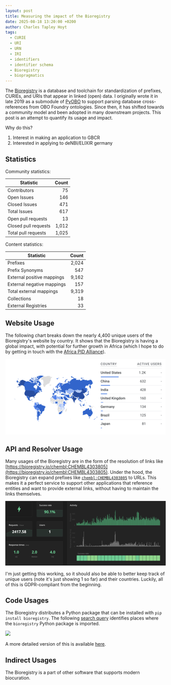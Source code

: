 ```yaml
---
layout: post
title: Measuring the impact of the Bioregistry
date: 2025-08-18 13:20:00 +0200
author: Charles Tapley Hoyt
tags:
  - CURIE
  - URI
  - URN
  - IRI
  - identifiers
  - identifier schema
  - Bioregistry
  - biopragmatics
---
```


The [Bioregistry](https://bioregistry.io) is a database and toolchain
for standardization of prefixes, CURIEs, and URIs that appear in linked (open) data.
I originally wrote it in late 2019 as a submodule of
[PyOBO](https://github.com/biopragmatics/pyobo) to support parsing
database cross-references from OBO Foundry ontologies. Since then, it has
shifted towards a community model and been adopted in many downstream projects. This
post is an attempt to quantify its usage and impact.

Why do this?

1. Interest in making an application to GBCR
2. Interested in applying to deNBI/ELIXIR germany

## Statistics

Community statistics:

| Statistic            | Count | 
|----------------------|------:|
| Contributors         |    75 |
| Open Issues          |   146 |
| Closed Issues        |   471 |
| Total Issues         |   617 | 
| Open pull requests   |    13 |
| Closed pull requests | 1,012 |
| Total pull requests  | 1,025 |

Content statistics:

| Statistic                  | Count | 
|----------------------------|------:|
| Prefixes                   | 2,024 |
| Prefix Synonyms            |   547 |
| External positive mappings | 9,162 |
| External negative mappings |   157 | 
| Total external mappings    | 9,319 |
| Collections                |    18 |
| External Registries        |    33 |

## Website Usage

The following chart breaks down the nearly 4,400 unique users of the
Bioregistry's website by country. It shows that the Bioregistry is having a
global impact, with potential for further growth in Africa (which I hope to do
by getting in touch with the
[Africa PID Alliance](http://www.africapidalliance.org)).

![](/img/bioregistry-ui-august-2025.png)

## API and Resolver Usage

Many usages of the Bioregistry are in the form of the resolution of links like
[https://bioregistry.io/chembl:CHEMBL4303805](https://bioregistry.io/chembl:CHEMBL4303805).
Under the hood, the Bioregistry can expand prefixes like
[`chembl:CHEMBL4303805`](https://bioregistry.io/chembl:CHEMBL4303805) to URLs.
This makes it a perfect service to support other applications that reference
entities and want to provide external links, without having to maintain the
links themselves.

![](/img/bioregistry-api-august-2025.png)

I'm just getting this working, so it should also be able to better keep track of unique
users (note it's just showing 1 so far) and their countries. Luckily, all of this is GDPR-compliant from the beginning.

## Code Usages

The Bioregistry distributes a Python package that can be installed with
`pip install bioregistry`. The following
[search query](https://github.com/search?q=%22import%20bioregistry%22%20OR%20%22from%20bioregistry%20import%22%20-user%3Acthoyt%20-user%3Asorgerlab%20-user%3Abiopragmatics%20-is%3Afork%20-user%3Apyobo%20-user%3Apybel%20-user%3Agyorilab&type=code)
identifies places where the `bioregistry` Python package is imported.

<a href="https://docs.google.com/drawings/d/1TqjUc2lxgBaAKhOknYL2erxiqcswevVkhf3mu-7jNtE/edit?usp=sharing">
<img src="https://docs.google.com/drawings/d/e/2PACX-1vQmRTV8DxPfj0UL0i1dgkiFTgnhvI3mRQxt-sekL5tWCc8d4DLthv-48oBxXRisCdGUluovp4CXcEgN/pub?w=1440&amp;h=1080" />
</a>

A more detailed version of this is available
[here](https://biopragmatics.github.io/bioregistry/usages).

## Indirect Usages

The Bioregistry is a part of other software that supports modern biocuration.
